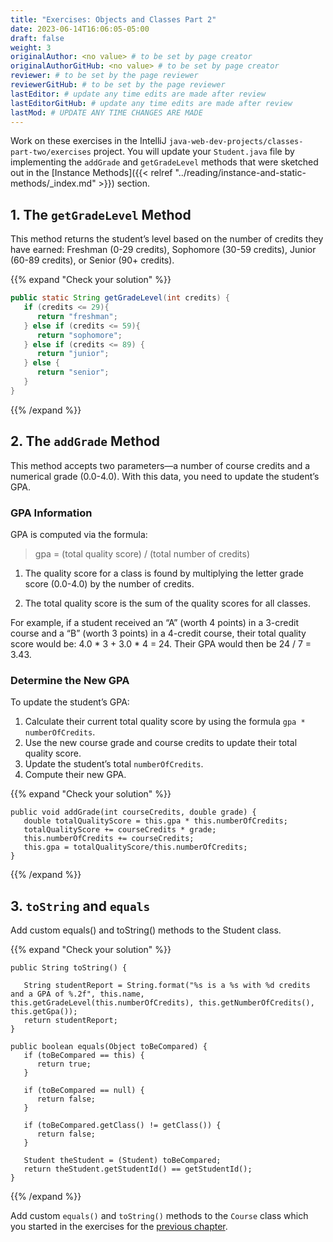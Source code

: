 ```yaml
---
title: "Exercises: Objects and Classes Part 2"
date: 2023-06-14T16:06:05-05:00
draft: false
weight: 3
originalAuthor: <no value> # to be set by page creator
originalAuthorGitHub: <no value> # to be set by page creator
reviewer: # to be set by the page reviewer
reviewerGitHub: # to be set by the page reviewer
lastEditor: # update any time edits are made after review
lastEditorGitHub: # update any time edits are made after review
lastMod: # UPDATE ANY TIME CHANGES ARE MADE
---
```


Work on these exercises in the IntelliJ `java-web-dev-projects/classes-part-two/exercises` project. You will update your `Student.java` file by implementing the `addGrade` and `getGradeLevel` methods that were sketched out in the [Instance Methods]({{< relref "../reading/instance-and-static-methods/_index.md" >}}) section.

## 1. The `getGradeLevel` Method

This method returns the student’s level based on the number of credits they have earned: Freshman (0-29 credits), Sophomore (30-59 credits), Junior (60-89 credits), or Senior (90+ credits).

{{% expand "Check your solution" %}}
```java
public static String getGradeLevel(int credits) {
   if (credits <= 29){
      return "freshman";
   } else if (credits <= 59){
      return "sophomore";
   } else if (credits <= 89) {
      return "junior";
   } else {
      return "senior";
   }
}
```
{{% /expand %}}

## 2. The `addGrade` Method

This method accepts two parameters—a number of course credits and a numerical grade (0.0-4.0). With this data, you need to update the student’s GPA.

### GPA Information
GPA is computed via the formula:

   >  gpa = (total quality score) / (total number of credits)

   1. The quality score for a class is found by multiplying the letter grade score (0.0-4.0) by the number of credits.

   1. The total quality score is the sum of the quality scores for all classes.

For example, if a student received an “A” (worth 4 points) in a 3-credit course and a “B” (worth 3 points) in a 4-credit course, their total quality score would be: 4.0 * 3 + 3.0 * 4 = 24. Their GPA would then be 24 / 7 = 3.43.

### Determine the New GPA

To update the student’s GPA:

   1. Calculate their current total quality score by using the formula `gpa * numberOfCredits`.
   1. Use the new course grade and course credits to update their total quality score.
   1. Update the student’s total `numberOfCredits`.
   1. Compute their new GPA.

{{% expand "Check your solution" %}}
```java{linenos=table,hl_lines=[],linenostart=1}
public void addGrade(int courseCredits, double grade) {
   double totalQualityScore = this.gpa * this.numberOfCredits;
   totalQualityScore += courseCredits * grade;
   this.numberOfCredits += courseCredits;
   this.gpa = totalQualityScore/this.numberOfCredits;
}
```
{{% /expand %}}

## 3. `toString` and `equals`
Add custom equals() and toString() methods to the Student class.

{{% expand "Check your solution" %}}

```java{linenos=table,hl_lines=[],linenostart=1}
public String toString() {
   
   String studentReport = String.format("%s is a %s with %d credits and a GPA of %.2f", this.name, this.getGradeLevel(this.numberOfCredits), this.getNumberOfCredits(), this.getGpa());
   return studentReport;
}

public boolean equals(Object toBeCompared) {
   if (toBeCompared == this) {
      return true;
   }

   if (toBeCompared == null) {
      return false;
   }

   if (toBeCompared.getClass() != getClass()) {
      return false;
   }

   Student theStudent = (Student) toBeCompared;
   return theStudent.getStudentId() == getStudentId();
}
```
{{% /expand %}}

<!-- TODO: link to chapter 4 exercises -->

Add custom `equals()` and `toString()` methods to the `Course` class which you started in the exercises for the [previous chapter](TODO).
